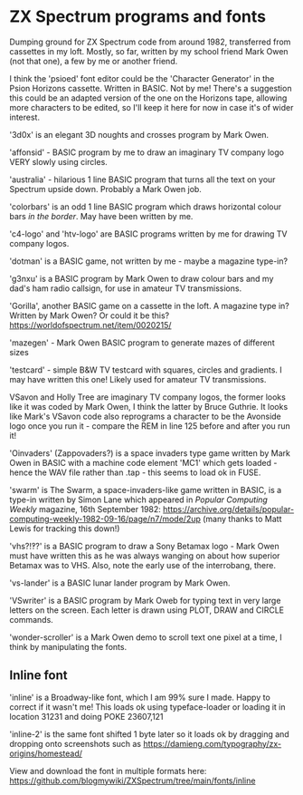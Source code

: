 # ZX Spectrum programs and fonts
Dumping ground for ZX Spectrum code from around 1982, transferred from cassettes in my loft. Mostly, so far, written by my school friend Mark Owen (not that one), a few by me or another friend.

I think the 'psioed' font editor could be the 'Character Generator' in the Psion Horizons cassette. Written in BASIC. Not by me! There's a suggestion this could be an adapted version of the one on the Horizons tape, allowing more characters to be edited, so I'll keep it here for now in case it's of wider interest.

'3d0x' is an elegant 3D noughts and crosses program by Mark Owen.

'affonsid' - BASIC program by me to draw an imaginary TV company logo VERY slowly using circles.

'australia' - hilarious 1 line BASIC program that turns all the text on your Spectrum upside down. Probably a Mark Owen job.

'colorbars' is an odd 1 line BASIC program which draws horizontal colour bars *in the border*. May have been written by me.

'c4-logo' and 'htv-logo' are BASIC programs written by me for drawing TV company logos.

'dotman' is a BASIC game, not written by me - maybe a magazine type-in?

'g3nxu' is a BASIC program by Mark Owen to draw colour bars and my dad's ham radio callsign, for use in amateur TV transmissions.

'Gorilla', another BASIC game on a cassette in the loft. A magazine type in? Written by Mark Owen? Or could it be this? https://worldofspectrum.net/item/0020215/

'mazegen' - Mark Owen BASIC program to generate mazes of different sizes

'testcard' - simple B&W TV testcard with squares, circles and gradients. I may have written this one! Likely used for amateur TV transmissions.

VSavon and Holly Tree are imaginary TV company logos, the former looks like it was coded by Mark Owen, I think the latter by Bruce Guthrie. It looks like Mark's VSavon code also reprograms a character to be the Avonside logo once you run it - compare the REM in line 125 before and after you run it!

'Oinvaders' (Zappovaders?) is a space invaders type game written by Mark Owen in BASIC with a machine code element 'MC1' which gets loaded - hence the WAV file rather than .tap - this seems to load ok in FUSE.

'swarm' is The Swarm, a space-invaders-like game written in BASIC, is a type-in written by Simon Lane which appeared in *Popular Computing Weekly* magazine, 16th September 1982: https://archive.org/details/popular-computing-weekly-1982-09-16/page/n7/mode/2up (many thanks to Matt Lewis for tracking this down!)

'vhs?!‽?' is a BASIC program to draw a Sony Betamax logo - Mark Owen must have written this as he was always wanging on about how superior Betamax was to VHS. Also, note the early use of the interrobang, there.

'vs-lander' is a BASIC lunar lander program by Mark Owen.

'VSwriter' is a BASIC program by Mark Oweb for typing text in very large letters on the screen. Each letter is drawn using PLOT, DRAW and CIRCLE commands.

'wonder-scroller' is a Mark Owen demo to scroll text one pixel at a time, I think by manipulating the fonts.

## Inline font 
'inline' is a Broadway-like font, which I am 99% sure I made. Happy to correct if it wasn't me! This loads ok using typeface-loader or loading it in location 31231 and doing POKE 23607,121 

'inline-2' is the same font shifted 1 byte later so it loads ok by dragging and dropping onto screenshots such as https://damieng.com/typography/zx-origins/homestead/

View and download the font in multiple formats here: https://github.com/blogmywiki/ZXSpectrum/tree/main/fonts/inline

